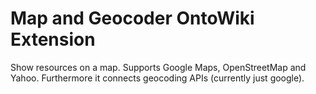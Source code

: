 # Map and Geocoder OntoWiki Extension
Show resources on a map. Supports Google Maps, OpenStreetMap and Yahoo. Furthermore it connects geocoding APIs (currently just google).
